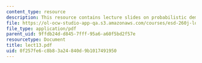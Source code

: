 ```yaml
---
content_type: resource
description: This resource contains lecture slides on probabilistic demand.
file: https://ol-ocw-studio-app-qa.s3.amazonaws.com/courses/esd-260j-logistics-systems-fall-2006/0f257fe6c8b83a24840d9b1017491950_lect13.pdf
file_type: application/pdf
parent_uid: 9ffdb24d-d845-7fff-95a6-a60f5bd2f57e
resourcetype: Document
title: lect13.pdf
uid: 0f257fe6-c8b8-3a24-840d-9b1017491950
---
```

